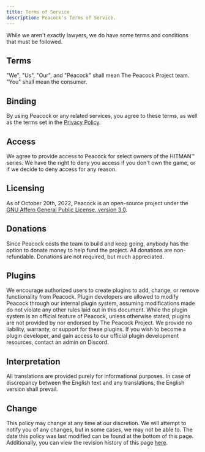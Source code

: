 ```yaml
---
title: Terms of Service
description: Peacock's Terms of Service.
---
```


While we aren't exactly lawyers, we do have some terms and conditions that must be followed.

## Terms

"We", "Us", "Our", and "Peacock" shall mean The Peacock Project team.
"You" shall mean the consumer.

## Binding

By using Peacock or any related services, you agree to these terms, as well as the terms set in the [Privacy Policy](privacy-policy.md).

## Access

We agree to provide access to Peacock for select owners of the HITMAN&trade; series.
We have the right to deny you access if you don't own the game, or if we decide to deny access for any reason.

## Licensing

As of October 20th, 2022, Peacock is an open-source project under the [GNU Affero General Public License, version 3.0](https://www.gnu.org/licenses/agpl-3.0.en.html).

## Donations

Since Peacock costs the team to build and keep going, anybody has the option to donate money to help fund the project.
All donations are non-refundable.
Donations are not required, but much appreciated.

## Plugins

We encourage authorized users to create plugins to add, change, or remove functionality from Peacock.
Plugin developers are allowed to modify Peacock through our internal plugin system, assuming modifications made do not violate any other rules laid out in this document.
While the plugin system is an official feature of Peacock, unless otherwise stated, plugins are not provided by nor endorsed by The Peacock Project. We provide no liability, warranty, or support for these plugins.
If you wish to become a plugin developer, and gain access to our official plugin development resources, contact an admin on Discord.

## Interpretation

All translations are provided purely for informational purposes. In case of discrepancy between the English text and any translations, the English version shall prevail.

## Change

This policy may change at any time at our discretion. We will attempt to notify you of any changes, but in some cases, we may not be able to.
The date this policy was last modified can be found at the bottom of this page.
Additionally, you can view the revision history of this page [here](https://github.com/thepeacockproject/peacockprojectorg/commits/main/docs/legal/terms-of-service.md).

